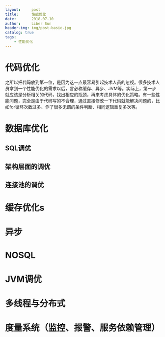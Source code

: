 ```yaml
---
layout:     post
title:      性能优化
date:       2018-07-10
author:     Liber Sun
header-img: img/post-basic.jpg
catalog: true
tags:
    - 性能优化
---
```


# 代码优化

之所以把代码放到第一位，是因为这一点最容易引起技术人员的忽视。很多技术人员拿到一个性能优化的需求以后，言必称缓存、异步、JVM等。实际上，第一步就应该是分析相关的代码，找出相应的瓶颈，再来考虑具体的优化策略。有一些性能问题，完全是由于代码写的不合理，通过直接修改一下代码就能解决问题的，比如for循环次数过多、作了很多无谓的条件判断、相同逻辑重复多次等。

# 数据库优化

## SQL调优

## 架构层面的调优

## 连接池的调优

# 缓存优化s

# 异步

# NOSQL

# JVM调优

# 多线程与分布式

# 度量系统（监控、报警、服务依赖管理）